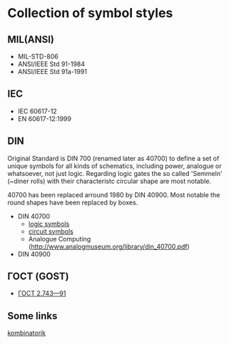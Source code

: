 # Collection of symbol styles

## MIL(ANSI)

 * MIL-STD-806
 * ANSI/IEEE Std 91-1984
 * ANSI/IEEE Std 91a-1991

## IEC

 * IEC 60617-12
 * EN 60617-12:1999

## DIN

Original Standard is DIN 700 (renamed later as 40700) to define a set of unique symbols for all kinds of schematics, including power, analogue or whatsoever, not just logic. Regarding logic gates the so called 'Semmeln' (~diner rolls) with their characteristc circular shape are most notable.

40700 has been replaced arround 1980 by DIN 40900. Most notable the round shapes have been replaced by boxes.

  * DIN 40700
    * [logic symbols](https://commons.wikimedia.org/wiki/Category:DIN_40700)
    * [circuit symbols](https://commons.wikimedia.org/wiki/Category:DIN_circuit_symbols)
    * Analogue Computing (http://www.analogmuseum.org/library/din_40700.pdf)
  * DIN 40900


## ГОСТ (GOST)

 * [ГОСТ 2.743—91](http://gostexpert.ru/gost/getDoc/3720)

## Some links

[kombinatorik](http://www.semiversus.com/dic/grundlagen_der_digitaltechnik/kombinatorik.html)
